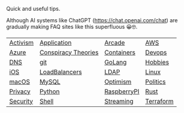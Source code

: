 Quick and useful tips.

Although AI systems like ChatGPT (<https://chat.openai.com/chat>) are gradually making FAQ sites like this superfluous 😀🤓.

<body> <h4> <table>

<tr>
<td> <a href="activism/">Activism</a> </td>
<td> <a href="apps/">Application</a> </td>
<td> <a href="arcade/">Arcade</a> </td>
<td> <a href="aws/">AWS</a> </td>
</tr>

<tr>
<td> <a href="azure/">Azure</a> </td>
<td> <a href="conspiracies/">Conspiracy Theories</a> </td>
<td> <a href="containers">Containers</a> </td>
<td> <a href="devops">Devops</a> </td>
</tr>

<tr>
<td> <a href="dns">DNS</a> </td>
<td> <a href="git">git</a> </td>
<td> <a href="golang">GoLang</a> </td>
<td> <a href="hobbies/">Hobbies</a> </td>
</tr>

<tr>
<td> <a href="ios/">iOS</a> </td>
<td> <a href="lb/">LoadBalancers</a> </td>
<td> <a href="ldap/">LDAP</a> </td>
<td> <a href="linux/">Linux</a> </td>
</tr>

<tr>
<td> <a href="macos/">macOS</a> </td>
<td> <a href="mysql/">MySQL</a> </td>
<td> <a href="optimism/">Optimism</a> </td>
<td> <a href="politics/">Politics</a> </td>
</tr>

<tr>
<td> <a href="privacy/">Privacy</a> </td>
<td> <a href="python/">Python</a> </td>
<td> <a href="raspberry/">RaspberryPI</a> </td>
<td> <a href="rust/">Rust</a> </td>
</tr>

<tr>
<td> <a href="security/">Security</a> </td>
<td> <a href="shell/">Shell</a> </td>
<td> <a href="streaming/">Streaming</a> </td>
<td> <a href="terraform/">Terraform</a> </td>
</tr>

</table> </h4> </body>
